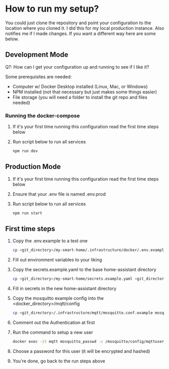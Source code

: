 # How to run my setup?

You could just clone the repository and point your configuration to the location
where you cloned it.
I did this for my local production instance.
Also notifies me if I made changes. If you want a different way here are some below.

## Development Mode

Q?: How can I get your configuration up and running to see if I like it?

Some prerequisites are needed:

* Computer w/ Docker Desktop installed (Linux, Mac, or Windows)
* NPM installed (not that necessary but just makes some things easier)
* File storage (you will need a folder to install the git repo and files needed)

### Running the docker-compose

1. If it's your first time running this configuration read the first time steps below
2. Run script below to run all services

    ```sh
    npm run dev
    ```

## Production Mode

1. If it's your first time running this configuration read the first time steps below
2. Ensure that your .env file is named .env.prod
3. Run script below to run all services

    ```sh
    npm run start
    ```

## First time steps

1. Copy the .env.example to a test one

    ```sh
    cp <git_directory>/my-smart-home/.infrastructure/docker/.env.example .env
    ```

2. Fill out environment variables to your liking

3. Copy the secrets.example.yaml to the base home-assistant directory

    ```sh
    cp <git_directory>/my-smart-home/secrets.example.yaml <git_directory>/src/home-assistant/secrets.yaml
    ```

4. Fill in secrets in the new home-assistant directory

5. Copy the mosquitto example config into the \<docker\_directory>/mqtt/config

    ```sh
    cp <git_directory>/.infrastructure/mqtt/mosquitto.conf.example mosquitto.conf
    ```

6. Comment out the Authentication at first

7. Run the command to setup a new user

    ```sh
    docker exec -it mqtt mosquitto_passwd -c /mosquitto/config/mqttuser hauser
    ```

8. Choose a password for this user (it will be encrypted and hashed)

9. You're done, go back to the run steps above
